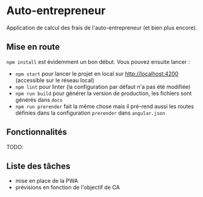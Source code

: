 # Auto-entrepreneur
Application de calcul des frais de l'auto-entrepreneur (et bien plus encore).

## Mise en route
`npm install` est évidemment un bon début. Vous pouvez ensuite lancer :
- `npm start` pour lancer le projet en local sur [http://localhost:4200]() (accessible sur le réseau local)
- `npm lint` pour linter (la configuration par défaut n'a pas été modifiée)
- `npm run build` pour générer la version de production, les fichiers sont générés dans `docs`
- `npm run prerender` fait la même chose mais il pré-rend aussi les routes définies dans la configuration `prerender` dans `angular.json`

## Fonctionnalités
TODO:

## Liste des tâches
- mise en place de la PWA
- prévisions en fonction de l'objectif de CA
